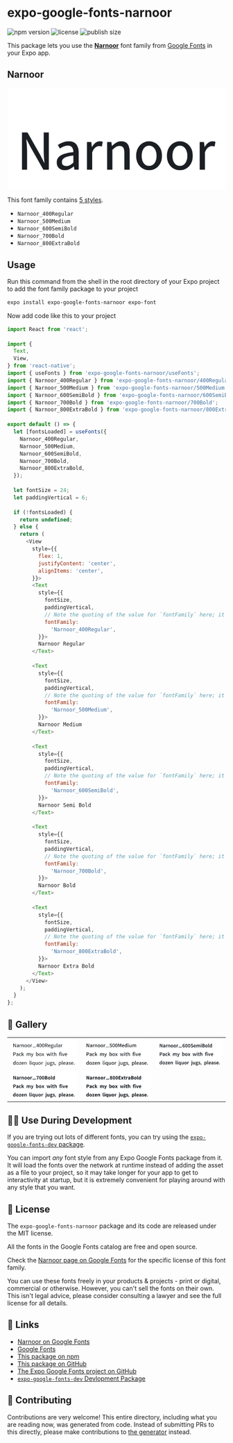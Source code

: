 # expo-google-fonts-narnoor

![npm version](https://flat.badgen.net/npm/v/expo-google-fonts-narnoor)
![license](https://flat.badgen.net/github/license/expo/google-fonts)
![publish size](https://flat.badgen.net/packagephobia/install/expo-google-fonts-narnoor)

This package lets you use the [**Narnoor**](https://fonts.google.com/specimen/Narnoor) font family from [Google Fonts](https://fonts.google.com/) in your Expo app.

## Narnoor

![Narnoor](./font-family.png)

This font family contains [5 styles](#-gallery).

- `Narnoor_400Regular`
- `Narnoor_500Medium`
- `Narnoor_600SemiBold`
- `Narnoor_700Bold`
- `Narnoor_800ExtraBold`

## Usage

Run this command from the shell in the root directory of your Expo project to add the font family package to your project
```sh
expo install expo-google-fonts-narnoor expo-font
```

Now add code like this to your project
```js
import React from 'react';

import {
  Text,
  View,
} from 'react-native';
import { useFonts } from 'expo-google-fonts-narnoor/useFonts';
import { Narnoor_400Regular } from 'expo-google-fonts-narnoor/400Regular';
import { Narnoor_500Medium } from 'expo-google-fonts-narnoor/500Medium';
import { Narnoor_600SemiBold } from 'expo-google-fonts-narnoor/600SemiBold';
import { Narnoor_700Bold } from 'expo-google-fonts-narnoor/700Bold';
import { Narnoor_800ExtraBold } from 'expo-google-fonts-narnoor/800ExtraBold';

export default () => {
  let [fontsLoaded] = useFonts({
    Narnoor_400Regular,
    Narnoor_500Medium,
    Narnoor_600SemiBold,
    Narnoor_700Bold,
    Narnoor_800ExtraBold,
  });

  let fontSize = 24;
  let paddingVertical = 6;

  if (!fontsLoaded) {
    return undefined;
  } else {
    return (
      <View
        style={{
          flex: 1,
          justifyContent: 'center',
          alignItems: 'center',
        }}>
        <Text
          style={{
            fontSize,
            paddingVertical,
            // Note the quoting of the value for `fontFamily` here; it expects a string!
            fontFamily:
              'Narnoor_400Regular',
          }}>
          Narnoor Regular
        </Text>

        <Text
          style={{
            fontSize,
            paddingVertical,
            // Note the quoting of the value for `fontFamily` here; it expects a string!
            fontFamily:
              'Narnoor_500Medium',
          }}>
          Narnoor Medium
        </Text>

        <Text
          style={{
            fontSize,
            paddingVertical,
            // Note the quoting of the value for `fontFamily` here; it expects a string!
            fontFamily:
              'Narnoor_600SemiBold',
          }}>
          Narnoor Semi Bold
        </Text>

        <Text
          style={{
            fontSize,
            paddingVertical,
            // Note the quoting of the value for `fontFamily` here; it expects a string!
            fontFamily:
              'Narnoor_700Bold',
          }}>
          Narnoor Bold
        </Text>

        <Text
          style={{
            fontSize,
            paddingVertical,
            // Note the quoting of the value for `fontFamily` here; it expects a string!
            fontFamily:
              'Narnoor_800ExtraBold',
          }}>
          Narnoor Extra Bold
        </Text>
      </View>
    );
  }
};

```

## 🔡 Gallery


||||
|-|-|-|
|![Narnoor_400Regular](.//400Regular/Narnoor_400Regular.ttf.png)|![Narnoor_500Medium](.//500Medium/Narnoor_500Medium.ttf.png)|![Narnoor_600SemiBold](.//600SemiBold/Narnoor_600SemiBold.ttf.png)||
|![Narnoor_700Bold](.//700Bold/Narnoor_700Bold.ttf.png)|![Narnoor_800ExtraBold](.//800ExtraBold/Narnoor_800ExtraBold.ttf.png)|||


## 👩‍💻 Use During Development

If you are trying out lots of different fonts, you can try using the [`expo-google-fonts-dev` package](https://github.com/freeboub/google-fonts/tree/master/font-packages/dev#readme).

You can import *any* font style from any Expo Google Fonts package from it. It will load the fonts
over the network at runtime instead of adding the asset as a file to your project, so it may take longer
for your app to get to interactivity at startup, but it is extremely convenient
for playing around with any style that you want.

## 📖 License

The `expo-google-fonts-narnoor` package and its code are released under the MIT license.

All the fonts in the Google Fonts catalog are free and open source.

Check the [Narnoor page on Google Fonts](https://fonts.google.com/specimen/Narnoor) for the specific license of this font family.

You can use these fonts freely in your products & projects - print or digital, commercial or otherwise. However, you can't sell the fonts on their own. This isn't legal advice, please consider consulting a lawyer and see the full license for all details.

## 🔗 Links

- [Narnoor on Google Fonts](https://fonts.google.com/specimen/Narnoor)
- [Google Fonts](https://fonts.google.com/)
- [This package on npm](https://www.npmjs.com/package/expo-google-fonts-narnoor)
- [This package on GitHub](https://github.com/freeboub/google-fonts/tree/master/font-packages/narnoor)
- [The Expo Google Fonts project on GitHub](https://github.com/freeboub/google-fonts)
- [`expo-google-fonts-dev` Devlopment Package](https://github.com/freeboub/google-fonts/tree/master/font-packages/dev)

## 🤝 Contributing

Contributions are very welcome! This entire directory, including what you are reading now, was generated from code. Instead of submitting PRs to this directly, please make contributions to [the generator](https://github.com/freeboub/google-fonts/tree/master/packages/generator) instead.
